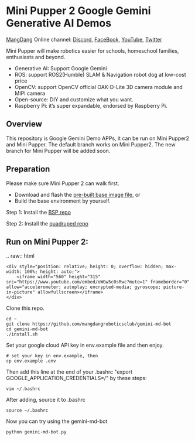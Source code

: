 # Mini Pupper 2 Google Gemini Generative AI Demos
[MangDang](https://www.mangdang.net/) Online channel: [Discord](https://discord.gg/xJdt3dHBVw), [FaceBook](https://www.facebook.com/groups/716473723088464), [YouTube](https://www.youtube.com/channel/UCqHWYGXmnoO7VWHmENje3ug/featured), [Twitter](https://twitter.com/LeggedRobot)

Mini Pupper will make robotics easier for schools, homeschool families, enthusiasts and beyond.

- Generative AI: Support Google Gemini
- ROS: support ROS2(Humble) SLAM & Navigation robot dog at low-cost price
- OpenCV: support OpenCV official OAK-D-Lite 3D camera module and MIPI camera
- Open-source: DIY and customize what you want.
- Raspberry Pi: it’s super expandable, endorsed by Raspberry Pi.

## Overview

This repository is Google Gemini Demo APPs, it can be run on Mini Pupper2 and Mini Pupper. 
The default branch works on Mini Pupper2.
The new branch for Mini Pupper will be added soon.

## Preparation

Please make sure Mini Pupper 2 can walk first. 

- Download and flash the [pre-built base image file](https://drive.google.com/file/d/18hR9YZVKdxlTCJZxj67LTTbRUu9M8vbU/view?usp=sharing), or 
- Build the base environment by yourself. 

Step 1: Install the [BSP repo](https://github.com/mangdangroboticsclub/mini_pupper_2_bsp)

Step 2: Install the [quadruped repo](https://github.com/mangdangroboticsclub/StanfordQuadruped )


## Run on Mini Pupper 2: 


.. raw:: html

    <div style="position: relative; height: 0; overflow: hidden; max-width: 100%; height: auto;">
        <iframe width="560" height="315" src="https://www.youtube.com/embed/oWGw5c0sRwc?mute=1" frameborder="0" allow="accelerometer; autoplay; encrypted-media; gyroscope; picture-in-picture" allowfullscreen></iframe>
    </div>


Clone this repo.
```
cd ~
git clone https://github.com/mangdangroboticsclub/gemini-md-bot
cd gemini-md-bot
./install.sh

```

Set your google cloud API key in env.example file and then enjoy.
 
```
# set your key in env.example, then 
cp env.example .env
```
Then add this line at the end of your .bashrc "export GOOGLE_APPLICATION_CREDENTIALS=/<your own  api key path>" by these steps:
```
vim ~/.bashrc
```
After adding, source it to .bashrc
```
source ~/.bashrc
```

Now you can try using the gemini-md-bot
```
python gemini-md-bot.py
```
